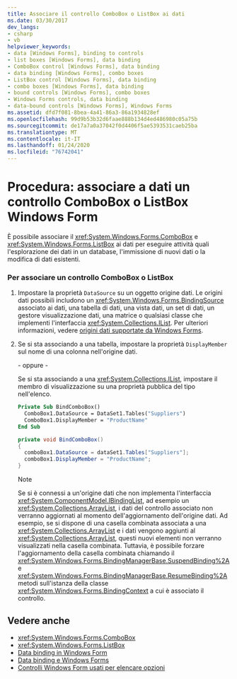 ```yaml
---
title: Associare il controllo ComboBox o ListBox ai dati
ms.date: 03/30/2017
dev_langs:
- csharp
- vb
helpviewer_keywords:
- data [Windows Forms], binding to controls
- list boxes [Windows Forms], data binding
- ComboBox control [Windows Forms], data binding
- data binding [Windows Forms], combo boxes
- ListBox control [Windows Forms], data binding
- combo boxes [Windows Forms], data binding
- bound controls [Windows Forms], combo boxes
- Windows Forms controls, data binding
- data-bound controls [Windows Forms], Windows Forms
ms.assetid: dfd7f081-8bea-4a41-86a3-86a1934828ef
ms.openlocfilehash: 99d9b53b32d6faae888b134d4ed486980c05a75b
ms.sourcegitcommit: de17a7a0a37042f0d4406f5ae5393531caeb25ba
ms.translationtype: MT
ms.contentlocale: it-IT
ms.lasthandoff: 01/24/2020
ms.locfileid: "76742041"
---
```

# <a name="how-to-bind-a-windows-forms-combobox-or-listbox-control-to-data"></a>Procedura: associare a dati un controllo ComboBox o ListBox Windows Form
È possibile associare il <xref:System.Windows.Forms.ComboBox> e <xref:System.Windows.Forms.ListBox> ai dati per eseguire attività quali l'esplorazione dei dati in un database, l'immissione di nuovi dati o la modifica di dati esistenti.  
  
### <a name="to-bind-a-combobox-or-listbox-control"></a>Per associare un controllo ComboBox o ListBox  
  
1. Impostare la proprietà `DataSource` su un oggetto origine dati. Le origini dati possibili includono un <xref:System.Windows.Forms.BindingSource> associato ai dati, una tabella di dati, una vista dati, un set di dati, un gestore visualizzazione dati, una matrice o qualsiasi classe che implementi l'interfaccia <xref:System.Collections.IList>. Per ulteriori informazioni, vedere [origini dati supportate da Windows Forms](../data-sources-supported-by-windows-forms.md).  
  
2. Se si sta associando a una tabella, impostare la proprietà `DisplayMember` sul nome di una colonna nell'origine dati.  
  
     \- oppure -  
  
     Se si sta associando a una <xref:System.Collections.IList>, impostare il membro di visualizzazione su una proprietà pubblica del tipo nell'elenco.  
  
    ```vb  
    Private Sub BindComboBox()  
      ComboBox1.DataSource = DataSet1.Tables("Suppliers")  
      ComboBox1.DisplayMember = "ProductName"  
    End Sub  
    ```  
  
    ```csharp  
    private void BindComboBox()  
    {  
      comboBox1.DataSource = dataSet1.Tables["Suppliers"];  
      comboBox1.DisplayMember = "ProductName";  
    }  
    ```  
  
    > [!NOTE]
    > Se si è connessi a un'origine dati che non implementa l'interfaccia <xref:System.ComponentModel.IBindingList>, ad esempio un <xref:System.Collections.ArrayList>, i dati del controllo associato non verranno aggiornati al momento dell'aggiornamento dell'origine dati. Ad esempio, se si dispone di una casella combinata associata a una <xref:System.Collections.ArrayList> e i dati vengono aggiunti al <xref:System.Collections.ArrayList>, questi nuovi elementi non verranno visualizzati nella casella combinata. Tuttavia, è possibile forzare l'aggiornamento della casella combinata chiamando il <xref:System.Windows.Forms.BindingManagerBase.SuspendBinding%2A> e <xref:System.Windows.Forms.BindingManagerBase.ResumeBinding%2A> metodi sull'istanza della classe <xref:System.Windows.Forms.BindingContext> a cui è associato il controllo.  
  
## <a name="see-also"></a>Vedere anche

- <xref:System.Windows.Forms.ComboBox>
- <xref:System.Windows.Forms.ListBox>
- [Data binding in Windows Form](../windows-forms-data-binding.md)
- [Data binding e Windows Forms](../data-binding-and-windows-forms.md)
- [Controlli Windows Form usati per elencare opzioni](windows-forms-controls-used-to-list-options.md)
